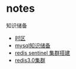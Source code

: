 # notes
知识储备

* [时区](https://github.com/JavaServerGroup/notes/blob/master/%E6%97%B6%E5%8C%BA.md)
* [mysql知识储备](https://github.com/JavaServerGroup/notes/blob/master/mysql%E6%90%AD%E5%BB%BA.md)
* [redis sentinel 集群搭建](https://github.com/JavaServerGroup/notes/blob/master/redis%20sentinel%20%E9%9B%86%E7%BE%A4%E6%90%AD%E5%BB%BA.md)
* [redis3.0集群](https://github.com/JavaServerGroup/notes/blob/master/redis3.0%E9%9B%86%E7%BE%A4.md)
